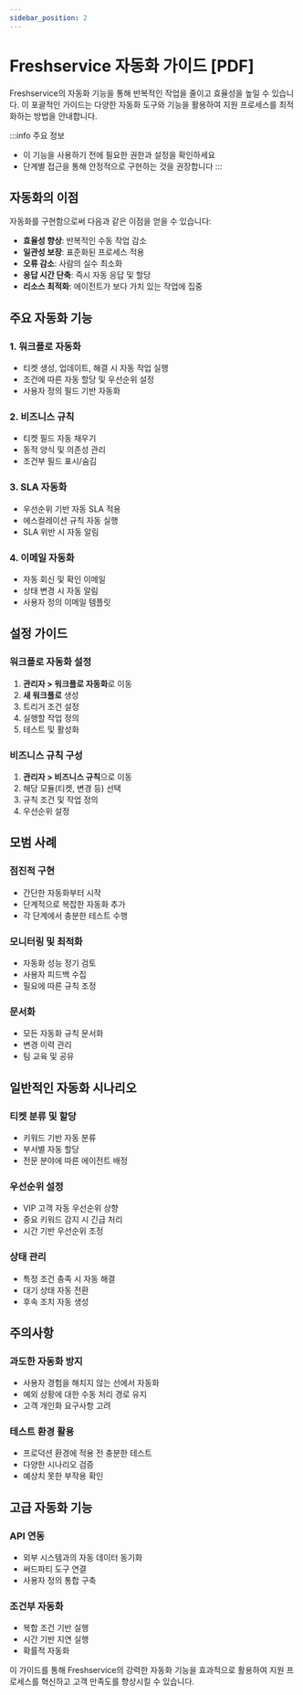 ```yaml
---
sidebar_position: 2
---
```


# Freshservice 자동화 가이드 [PDF]

Freshservice의 자동화 기능을 통해 반복적인 작업을 줄이고 효율성을 높일 수 있습니다. 이 포괄적인 가이드는 다양한 자동화 도구와 기능을 활용하여 지원 프로세스를 최적화하는 방법을 안내합니다.

:::info 주요 정보
- 이 기능을 사용하기 전에 필요한 권한과 설정을 확인하세요
- 단계별 접근을 통해 안정적으로 구현하는 것을 권장합니다
:::


## 자동화의 이점

자동화를 구현함으로써 다음과 같은 이점을 얻을 수 있습니다:

- **효율성 향상**: 반복적인 수동 작업 감소
- **일관성 보장**: 표준화된 프로세스 적용
- **오류 감소**: 사람의 실수 최소화
- **응답 시간 단축**: 즉시 자동 응답 및 할당
- **리소스 최적화**: 에이전트가 보다 가치 있는 작업에 집중

## 주요 자동화 기능

### 1. 워크플로 자동화
- 티켓 생성, 업데이트, 해결 시 자동 작업 실행
- 조건에 따른 자동 할당 및 우선순위 설정
- 사용자 정의 필드 기반 자동화

### 2. 비즈니스 규칙
- 티켓 필드 자동 채우기
- 동적 양식 및 의존성 관리
- 조건부 필드 표시/숨김

### 3. SLA 자동화
- 우선순위 기반 자동 SLA 적용
- 에스컬레이션 규칙 자동 실행
- SLA 위반 시 자동 알림

### 4. 이메일 자동화
- 자동 회신 및 확인 이메일
- 상태 변경 시 자동 알림
- 사용자 정의 이메일 템플릿

## 설정 가이드

### 워크플로 자동화 설정
1. **관리자 &gt; 워크플로 자동화**로 이동
2. **새 워크플로** 생성
3. 트리거 조건 설정
4. 실행할 작업 정의
5. 테스트 및 활성화

### 비즈니스 규칙 구성
1. **관리자 &gt; 비즈니스 규칙**으로 이동
2. 해당 모듈(티켓, 변경 등) 선택
3. 규칙 조건 및 작업 정의
4. 우선순위 설정

## 모범 사례

### 점진적 구현
- 간단한 자동화부터 시작
- 단계적으로 복잡한 자동화 추가
- 각 단계에서 충분한 테스트 수행

### 모니터링 및 최적화
- 자동화 성능 정기 검토
- 사용자 피드백 수집
- 필요에 따른 규칙 조정

### 문서화
- 모든 자동화 규칙 문서화
- 변경 이력 관리
- 팀 교육 및 공유

## 일반적인 자동화 시나리오

### 티켓 분류 및 할당
- 키워드 기반 자동 분류
- 부서별 자동 할당
- 전문 분야에 따른 에이전트 배정

### 우선순위 설정
- VIP 고객 자동 우선순위 상향
- 중요 키워드 감지 시 긴급 처리
- 시간 기반 우선순위 조정

### 상태 관리
- 특정 조건 충족 시 자동 해결
- 대기 상태 자동 전환
- 후속 조치 자동 생성

## 주의사항

### 과도한 자동화 방지
- 사용자 경험을 해치지 않는 선에서 자동화
- 예외 상황에 대한 수동 처리 경로 유지
- 고객 개인화 요구사항 고려

### 테스트 환경 활용
- 프로덕션 환경에 적용 전 충분한 테스트
- 다양한 시나리오 검증
- 예상치 못한 부작용 확인

## 고급 자동화 기능

### API 연동
- 외부 시스템과의 자동 데이터 동기화
- 써드파티 도구 연결
- 사용자 정의 통합 구축

### 조건부 자동화
- 복합 조건 기반 실행
- 시간 기반 지연 실행
- 확률적 자동화

이 가이드를 통해 Freshservice의 강력한 자동화 기능을 효과적으로 활용하여 지원 프로세스를 혁신하고 고객 만족도를 향상시킬 수 있습니다.